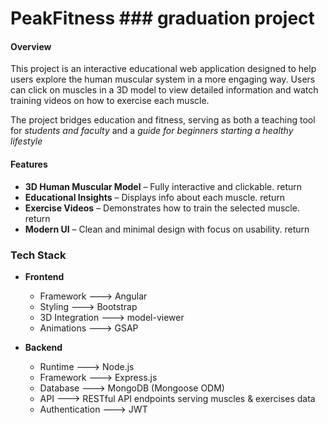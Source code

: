 # PeakFitness ### graduation project

#### Overview

This project is an interactive educational web application designed to help users explore the human muscular system in a more engaging way. Users can click on muscles in a 3D model to view detailed information and watch training videos on how to exercise each muscle.

The project bridges education and fitness, serving as both a teaching tool for _students and faculty_ and a _guide for beginners starting a healthy lifestyle_

#### Features

- **3D Human Muscular Model** – Fully interactive and clickable. return
- **Educational Insights** – Displays info about each muscle. return
- **Exercise Videos** – Demonstrates how to train the selected muscle. return
- **Modern UI** – Clean and minimal design with focus on usability. return

### Tech Stack

- **Frontend**

  - Framework ---> Angular
  - Styling ---> Bootstrap
  - 3D Integration ---> model-viewer
  - Animations ---> GSAP

- **Backend**
  - Runtime ---> Node.js
  - Framework ---> Express.js
  - Database ---> MongoDB (Mongoose ODM)
  - API ---> RESTful API endpoints serving muscles & exercises data
  - Authentication ---> JWT
